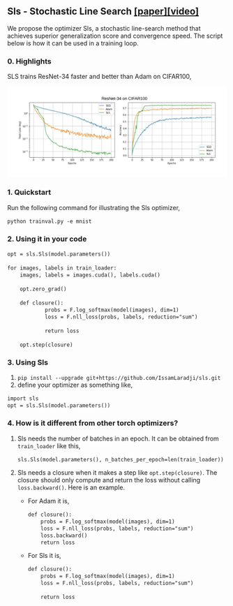 ## Sls - Stochastic Line Search [[paper]](https://arxiv.org/abs/1905.09997)[[video]](https://www.youtube.com/watch?v=3Jx0tuZ1ERs)

We propose the optimizer Sls, a stochastic line-search method 
that achieves superior generalization score and convergence speed. 
The script below is how it can be used in a training loop.

### 0. Highlights

SLS trains ResNet-34 faster and better than Adam on CIFAR100,

![alt text](Slides/sls.jpeg)

### 1. Quickstart
Run the following command for illustrating the Sls optimizer,
```
python trainval.py -e mnist
```


### 2. Using it in your code

```
opt = sls.Sls(model.parameters())
                       
for images, labels in train_loader:
    images, labels = images.cuda(), labels.cuda()

    opt.zero_grad()
    
    def closure():
            probs = F.log_softmax(model(images), dim=1)
            loss = F.nll_loss(probs, labels, reduction="sum")
          
            return loss
            
    opt.step(closure)
```


### 3. Using Sls
  1. `pip install --upgrade git+https://github.com/IssamLaradji/sls.git`
  2. define your optimizer as something like,
  ```
  import sls
  opt = sls.Sls(model.parameters())
  ```

### 4. How is it different from other torch optimizers?

1) Sls needs the number of batches in an epoch. It can be obtained from
`train_loader` like this,
    ```
    sls.Sls(model.parameters(), n_batches_per_epoch=len(train_loader))
    ```
2) Sls needs a closure when it makes a step like `opt.step(closure)`. The closure should only compute
and return the loss without calling `loss.backward()`. Here is an example.

    - For Adam it is, 
        ```
        def closure():
            probs = F.log_softmax(model(images), dim=1)
            loss = F.nll_loss(probs, labels, reduction="sum")
            loss.backward()
            return loss
        ```
        
    - For Sls it is, 
        ```
        def closure():
            probs = F.log_softmax(model(images), dim=1)
            loss = F.nll_loss(probs, labels, reduction="sum")
          
            return loss          
        ```
